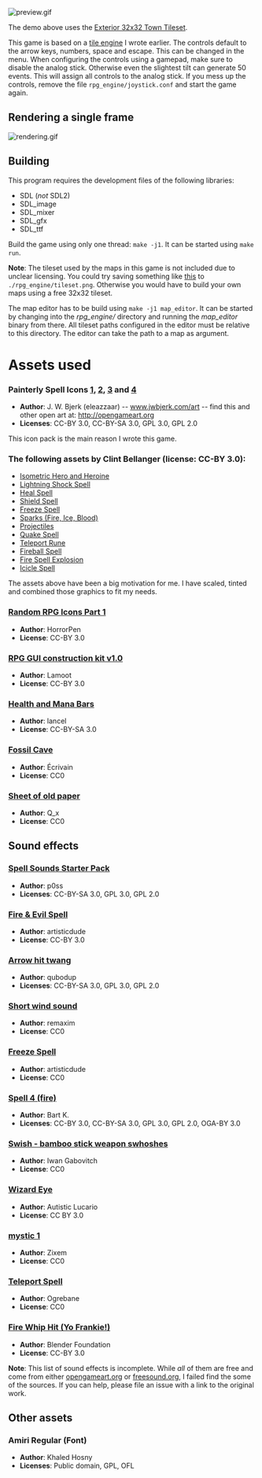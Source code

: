 ![preview.gif](https://raw.github.com/AlxHnr/rpg_engine/master/preview.gif)

The demo above uses the
[Exterior 32x32 Town Tileset](https://opengameart.org/content/exterior-32x32-town-tileset).

This game is based on a [tile engine](https://github.com/AlxHnr/map_editor)
I wrote earlier. The controls default to the arrow keys, numbers, space and
escape. This can be changed in the menu. When configuring the controls
using a gamepad, make sure to disable the analog stick. Otherwise even the
slightest tilt can generate 50 events. This will assign all controls to the
analog stick. If you mess up the controls, remove the file
`rpg_engine/joystick.conf` and start the game again.

## Rendering a single frame
![rendering.gif](https://raw.github.com/AlxHnr/rpg_engine/master/rendering.gif)

## Building

This program requires the development files of the following libraries:

* SDL (_not_ SDL2)
* SDL\_image
* SDL\_mixer
* SDL\_gfx
* SDL\_ttf

Build the game using only one thread: `make -j1`. It can be started using
`make run`.

**Note**: The tileset used by the maps in this game is not included due to
unclear licensing. You could try saving something like
[this](https://telles0808.deviantart.com/art/RPG-Maker-VX-RTP-Tileset-159218223)
to `./rpg_engine/tileset.png`. Otherwise you would have to build your own
maps using a free 32x32 tileset.

The map editor has to be build using `make -j1 map_editor`. It can be
started by changing into the *rpg\_engine/* directory and running the
*map\_editor* binary from there. All tileset paths configured in the editor
must be relative to this directory. The editor can take the path to a map
as argument.

# Assets used

### Painterly Spell Icons [1](https://opengameart.org/content/painterly-spell-icons-part-1), [2](https://opengameart.org/content/painterly-spell-icons-part-2), [3](https://opengameart.org/content/painterly-spell-icons-part-3) and [4](https://opengameart.org/content/painterly-spell-icons-part-4)
* **Author**: J. W. Bjerk (eleazzaar) -- www.jwbjerk.com/art -- find this and other open art at: http://opengameart.org
* **Licenses**: CC-BY 3.0, CC-BY-SA 3.0, GPL 3.0, GPL 2.0

This icon pack is the main reason I wrote this game.

### The following assets by Clint Bellanger (license: CC-BY 3.0):

* [Isometric Hero and Heroine](https://opengameart.org/content/isometric-hero-and-heroine)
* [Lightning Shock Spell](https://opengameart.org/content/lightning-shock-spell)
* [Heal Spell](https://opengameart.org/content/heal-spell)
* [Shield Spell](https://opengameart.org/content/shield-spell)
* [Freeze Spell](https://opengameart.org/content/freeze-spell)
* [Sparks (Fire, Ice, Blood)](https://opengameart.org/content/sparks-fire-ice-blood)
* [Projectiles](https://opengameart.org/content/projectiles)
* [Quake Spell](https://opengameart.org/content/quake-spell)
* [Teleport Rune](https://opengameart.org/content/teleport-rune)
* [Fireball Spell](https://opengameart.org/content/fireball-spell)
* [Fire Spell Explosion](https://opengameart.org/content/fire-spell-explosion)
* [Icicle Spell](https://opengameart.org/content/icicle-spell)

The assets above have been a big motivation for me. I have scaled, tinted
and combined those graphics to fit my needs.

### [Random RPG Icons Part 1](https://opengameart.org/content/random-rpg-icons-part-1)
* **Author**: HorrorPen
* **License**: CC-BY 3.0

### [RPG GUI construction kit v1.0](https://opengameart.org/content/rpg-gui-construction-kit-v10)
* **Author**: Lamoot
* **License**: CC-BY 3.0

### [Health and Mana Bars](https://opengameart.org/content/health-and-mana-bars)
* **Author**: lancel
* **License**: CC-BY-SA 3.0

### [Fossil Cave](https://opengameart.org/content/fossil-cave)
* **Author**: Écrivain
* **License**: CC0

### [Sheet of old paper](https://opengameart.org/content/sheet-of-old-paper)
* **Author**: Q\_x
* **License**: CC0

## Sound effects

### [Spell Sounds Starter Pack](https://opengameart.org/content/spell-sounds-starter-pack)
* **Author**: p0ss
* **Licenses**: CC-BY-SA 3.0, GPL 3.0, GPL 2.0

### [Fire & Evil Spell](https://opengameart.org/content/fire-evil-spell)
* **Author**: artisticdude
* **License**: CC-BY 3.0

### [Arrow hit twang](https://opengameart.org/content/arrow-hit-twang)
* **Author**: qubodup
* **Licenses**: CC-BY-SA 3.0, GPL 3.0, GPL 2.0

### [Short wind sound](https://opengameart.org/content/short-wind-sound)
* **Author**: remaxim
* **License**: CC0

### [Freeze Spell](https://opengameart.org/content/freeze-spell-0)
* **Author**: artisticdude
* **License**: CC0

### [Spell 4 (fire)](https://opengameart.org/content/spell-4-fire)
* **Author**: Bart K.
* **Licenses**: CC-BY 3.0, CC-BY-SA 3.0, GPL 3.0, GPL 2.0, OGA-BY 3.0

### [Swish - bamboo stick weapon swhoshes](https://opengameart.org/content/swish-bamboo-stick-weapon-swhoshes)
* **Author**: Iwan Gabovitch
* **License**: CC0

### [Wizard Eye](https://freesound.org/people/Autistic%20Lucario/sounds/142610/)
* **Author**: Autistic Lucario
* **License**: CC BY 3.0

### [mystic 1](https://freesound.org/people/Zixem/sounds/69505/)
* **Author**: Zixem
* **License**: CC0

### [Teleport Spell](https://opengameart.org/content/teleport-spell)
* **Author**: Ogrebane
* **License**: CC0

### [Fire Whip Hit (Yo Frankie!)](https://opengameart.org/content/fire-whip-hit-yo-frankie)
* **Author**: Blender Foundation
* **License**: CC-BY 3.0

**Note**: This list of sound effects is incomplete. While _all_ of them are
free and come from either [opengameart.org](https://opengameart.org) or
[freesound.org](https://freesound.org), I failed find the some of the
sources. If you can help, please file an issue with a link to the original
work.

## Other assets

### Amiri Regular (Font)
* **Author**: Khaled Hosny
* **Licenses**: Public domain, GPL, OFL
